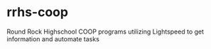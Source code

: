 # rrhs-coop
Round Rock Highschool COOP programs utilizing Lightspeed to get information and automate tasks
